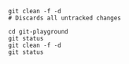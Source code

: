 ```shell
git clean -f -d
# Discards all untracked changes
```

```shell
cd git-playground
git status
git clean -f -d
git status
```
